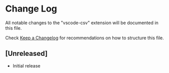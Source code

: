 # Change Log

All notable changes to the "vscode-csv" extension will be documented in this file.

Check [Keep a Changelog](http://keepachangelog.com/) for recommendations on how to structure this file.

## [Unreleased]

- Initial release